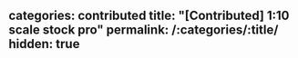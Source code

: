 categories: contributed
title: "[Contributed] 1:10 scale stock pro"
permalink: /:categories/:title/
hidden: true
---

